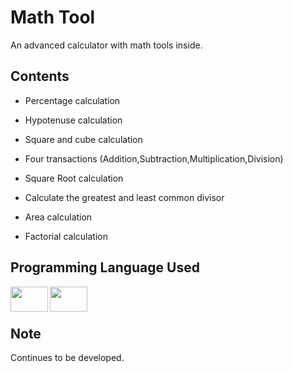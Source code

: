 # Math Tool

An advanced calculator with math tools inside.

## Contents

- Percentage calculation

- Hypotenuse calculation
 
- Square and cube calculation
 
- Four transactions (Addition,Subtraction,Multiplication,Division)
 
- Square Root calculation

- Calculate the greatest and least common divisor

- Area calculation
 
- Factorial calculation
 

## Programming Language Used

<a href="https://www.instagram.com/nodemcuteknoloji/"><img height="40" width="60" src="https://cdn.worldvectorlogo.com/logos/c.svg" align="left" /></a>
<a href="https://www.instagram.com/nodemcuteknoloji/"><img height="40" width="60" src="https://cdn.worldvectorlogo.com/logos/c-1.svg" align="left" /></a>
<br/>
<br/>


## Note

Continues to be developed.

